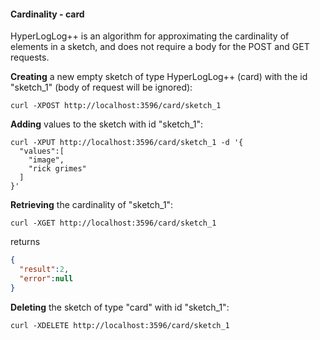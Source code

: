 #### Cardinality - card

HyperLogLog++ is an algorithm for approximating the cardinality of elements in a sketch, and does not require a body for the POST and GET requests.

**Creating** a new empty sketch of type HyperLogLog++ (card) with the id "sketch_1" (body of request will be ignored):
```{r, engine='bash', count_lines}
curl -XPOST http://localhost:3596/card/sketch_1
```


**Adding** values to the sketch with id "sketch_1":
```{r, engine='bash', count_lines}
curl -XPUT http://localhost:3596/card/sketch_1 -d '{
  "values":[
    "image",
    "rick grimes"
  ]
}'
```


**Retrieving** the cardinality of "sketch_1":
```{r, engine='bash', count_lines}
curl -XGET http://localhost:3596/card/sketch_1
```
returns
```json
{
  "result":2,
  "error":null
}
```


**Deleting** the sketch of type "card" with id "sketch_1":
```{r, engine='bash', count_lines}
curl -XDELETE http://localhost:3596/card/sketch_1
```
